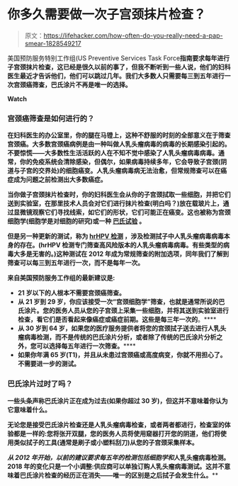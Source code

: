 # 你多久需要做一次子宫颈抹片检查？

> 原文：<https://lifehacker.com/how-often-do-you-really-need-a-pap-smear-1828549217>

美国预防服务特别工作组(US Preventive Services Task Force**指南要求每年进行子宫颈抹片检查，这已经是很久以前的事了，但我不断听到一些人说，他们的妇科医生最近才告诉他们，他们可以跳过几年。我们大多数人只需要每三到五年进行一次宫颈癌筛查，巴氏涂片不再是唯一的选择。** 

**Watch**

### **宫颈癌筛查是如何进行的？**

**在妇科医生的办公室里，你的腿在马镫上，这种不舒服的时刻的全部意义在于筛查宫颈癌。大多数宫颈癌病例是由一种叫做人乳头瘤病毒的病毒的长期感染引起的。不要惊慌——大多数性生活活跃的人在不知不觉中感染了人乳头瘤病毒病毒。通常，你的免疫系统会清除感染，但偶尔，如果病毒持续多年，它会导致子宫颈(阴道与子宫的交界处)的细胞癌变。人乳头瘤病毒病无法治愈，但常规筛查可以在癌症成为问题之前检测出大多数癌症。**

**当你做子宫颈抹片检查时，你的妇科医生会从你的子宫颈拭取一些细胞，并把它们送到实验室，在那里技术人员会对它们进行抹片检查(明白吗？)放在载玻片上，通过显微镜观察它们寻找线索，如它们的形状，它们可能正在癌变。这也被称为宫颈细胞学(细胞学是对细胞的研究)或一种 [巴氏试验](https://en.wikipedia.org/wiki/Papanicolaou_stain) 。**

**但是另一种更新的测试，称为 [hrHPV 检测](https://www.cancer.org/cancer/cancer-causes/infectious-agents/hpv/hpv-and-hpv-testing.html) ，涉及检测拭子中人乳头瘤病毒病毒本身的存在。(hrHPV 检测专门筛查高风险版本的人乳头瘤病毒病毒。有些类型的病毒大多是无害的。)这种测试在 2012 年成为常规筛查的附加选项，同年我们了解到筛查可以每三到五年进行一次，而不是每年一次。**

**来自美国预防服务工作组的最新建议是:**

*   **21 岁以下的人根本不需要宫颈癌筛查。**
*   **从 21 岁到 29 岁，你应该接受一次“宫颈细胞学”筛查，也就是通常所说的巴氏涂片。您的医务人员从您的子宫颈上采集一些细胞，并将其送到实验室进行检查，看它们是否看起来像癌症或癌症前期。这些是每三年一次的**。****
*   ******从 30 岁到 64 岁**，如果您的医疗服务提供者将您的宫颈拭子送去进行人乳头瘤病毒检测，而不是传统的巴氏涂片分析，或者除了传统的巴氏涂片分析之外，您可以选择每五年进行一次筛查**。******
*   ******如果你年满 65 岁(T1)，并且从未患过宫颈癌或高度病变，你就不用担心了。不需要进一步的测试。******

### ******巴氏涂片过时了吗？******

******一些头条声称巴氏涂片正在成为过去(如果你超过 30 岁)，但这并不意味着你认为它意味着什么。******

******无论您是接受巴氏涂片检查还是人乳头瘤病毒检查，或者两者都进行，检查室的体验都是一样的:您将张开双腿，您的医务人员将使用窥器打开您的阴道，他们将使用类似拭子的工具(通常是刷子或小塑料刮刀)从您的子宫颈采集样本。******

******从 2012 年开始，以前的建议要求每五年的检测包括细胞学*和*人乳头瘤病毒检测。2018 年的变化只是一个小调整:供应商可以单独订购人乳头瘤病毒测试。这并不意味着巴氏涂片检查的经历正在消失——唯一的区别是之后拭子会发生什么。******